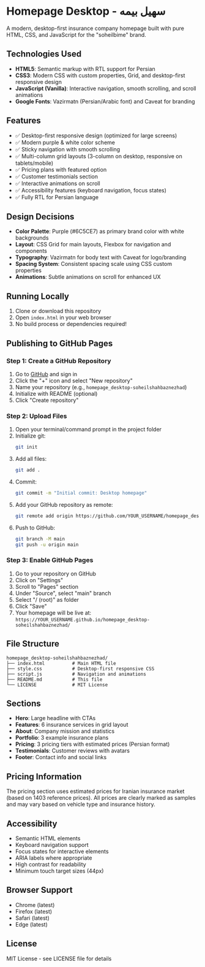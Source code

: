 # Homepage Desktop - سهیل بیمه

A modern, desktop-first insurance company homepage built with pure HTML, CSS, and JavaScript for the "soheilbime" brand.

## Technologies Used

- **HTML5**: Semantic markup with RTL support for Persian
- **CSS3**: Modern CSS with custom properties, Grid, and desktop-first responsive design
- **JavaScript (Vanilla)**: Interactive navigation, smooth scrolling, and scroll animations
- **Google Fonts**: Vazirmatn (Persian/Arabic font) and Caveat for branding

## Features

- ✅ Desktop-first responsive design (optimized for large screens)
- ✅ Modern purple & white color scheme
- ✅ Sticky navigation with smooth scrolling
- ✅ Multi-column grid layouts (3-column on desktop, responsive on tablets/mobile)
- ✅ Pricing plans with featured option
- ✅ Customer testimonials section
- ✅ Interactive animations on scroll
- ✅ Accessibility features (keyboard navigation, focus states)
- ✅ Fully RTL for Persian language

## Design Decisions

- **Color Palette**: Purple (#6C5CE7) as primary brand color with white backgrounds
- **Layout**: CSS Grid for main layouts, Flexbox for navigation and components
- **Typography**: Vazirmatn for body text with Caveat for logo/branding
- **Spacing System**: Consistent spacing scale using CSS custom properties
- **Animations**: Subtle animations on scroll for enhanced UX

## Running Locally

1. Clone or download this repository
2. Open `index.html` in your web browser
3. No build process or dependencies required!

## Publishing to GitHub Pages

### Step 1: Create a GitHub Repository

1. Go to [GitHub](https://github.com) and sign in
2. Click the "+" icon and select "New repository"
3. Name your repository (e.g., `homepage_desktop-soheilshahbaznezhad`)
4. Initialize with README (optional)
5. Click "Create repository"

### Step 2: Upload Files

1. Open your terminal/command prompt in the project folder
2. Initialize git:
   ```bash
   git init
   ```
3. Add all files:
   ```bash
   git add .
   ```
4. Commit:
   ```bash
   git commit -m "Initial commit: Desktop homepage"
   ```
5. Add your GitHub repository as remote:
   ```bash
   git remote add origin https://github.com/YOUR_USERNAME/homepage_desktop-soheilshahbaznezhad.git
   ```
6. Push to GitHub:
   ```bash
   git branch -M main
   git push -u origin main
   ```

### Step 3: Enable GitHub Pages

1. Go to your repository on GitHub
2. Click on "Settings"
3. Scroll to "Pages" section
4. Under "Source", select "main" branch
5. Select "/ (root)" as folder
6. Click "Save"
7. Your homepage will be live at: `https://YOUR_USERNAME.github.io/homepage_desktop-soheilshahbaznezhad/`

## File Structure

```
homepage_desktop-soheilshahbaznezhad/
├── index.html          # Main HTML file
├── style.css           # Desktop-first responsive CSS
├── script.js           # Navigation and animations
├── README.md           # This file
└── LICENSE             # MIT License
```

## Sections

- **Hero**: Large headline with CTAs
- **Features**: 6 insurance services in grid layout
- **About**: Company mission and statistics
- **Portfolio**: 3 example insurance plans
- **Pricing**: 3 pricing tiers with estimated prices (Persian format)
- **Testimonials**: Customer reviews with avatars
- **Footer**: Contact info and social links

## Pricing Information

The pricing section uses estimated prices for Iranian insurance market (based on 1403 reference prices). All prices are clearly marked as samples and may vary based on vehicle type and insurance history.

## Accessibility

- Semantic HTML elements
- Keyboard navigation support
- Focus states for interactive elements
- ARIA labels where appropriate
- High contrast for readability
- Minimum touch target sizes (44px)

## Browser Support

- Chrome (latest)
- Firefox (latest)
- Safari (latest)
- Edge (latest)

## License

MIT License - see LICENSE file for details

